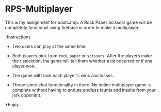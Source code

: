 # RPS-Multiplayer
This is my assignment for bootcamp. A Rock Paper Scissors game will be completely functional using firebase in order to make it multiplayer.

-Instructions

 * Two users can play at the same time.

  * Both players pick from `rock`, `paper` or `scissors`. After the players make their selection, the game will tell them whether a tie occurred or if one player won.

  * The game will track each player's wins and losses.

  * Throw some chat functionality in there! No online multiplayer game is complete without having to endure endless taunts and insults from your jerk opponent.
  
  *Enjoy.
